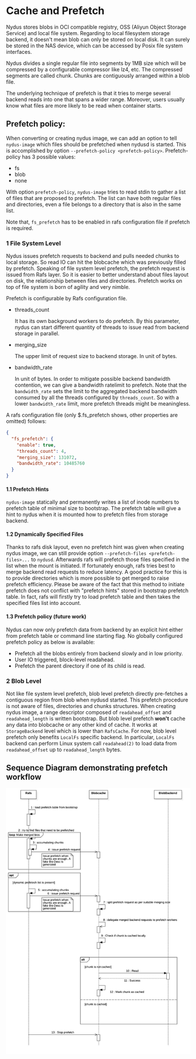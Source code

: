 # Cache and Prefetch

Nydus stores blobs in OCI compatible registry, OSS (Aliyun Object Storage Service) and local file system. Regarding to local filesystem storage backend, it doesn't mean blob can only be stored on local disk. It can surely be stored in the NAS device, which can be accessed by Posix file system interfaces.

Nydus divides a single regular file into segments by 1MB size which will be compressed by a configurable compressor like lz4, etc. The compressed segments are called chunk. Chunks are contiguously arranged within a blob file.

The underlying technique of prefetch is that it tries to merge several backend reads into one that spans a wider range. Moreover, users usually know what files are more likely to be read when container starts.

## Prefetch policy:

When converting or creating nydus image, we can add an option to tell `nydus-image` which files should be prefetched when nydusd is started. This is accomplished by option `--prefetch-policy <prefetch-policy>`. Prefetch-policy has 3 possible values:

- fs
- blob
- none

With option `prefetch-policy`, `nydus-image` tries to read stdin to gather a list of files that are proposed to prefetch. The list can have both regular files and directories, even a file belongs to a directory that is also in the same list.

Note that, `fs_prefetch` has to be enabled in rafs configuration file if prefetch is required.

### 1 File System Level

Nydus issues prefetch requests to backend and pulls needed chunks to local storage. So read IO can hit the blobcache which was previously filled by prefetch. Speaking of file system level prefetch, the prefetch request is issued from Rafs layer. So it is easier to better understand about files layout on disk, the relationship between files and directories. Prefetch works on top of file system is born of agility and very nimble.

Prefetch is configurable by Rafs configuration file.

- threads_count

  It has its own background workers to do prefetch. By this parameter, nydus can start different quantity of threads to issue read from backend storage in parallel.

- merging_size

  The upper limit of request size to backend storage. In unit of bytes.

- bandwidth_rate

  In unit of bytes.
  In order to mitigate possible backend bandwidth contention, we can give a bandwidth ratelimit to prefetch. Note that the `bandwidth_rate` sets the limit to the aggregated backend bandwidth consumed by all the threads configured by `threads_count`. So with a lower `bandwidth_rate` limit, more prefetch threads might be meaningless.

A rafs configuration file (only $.fs_prefetch shows, other properties are omitted) follows:

```json
{
  "fs_prefetch": {
    "enable": true,
    "threads_count": 4,
    "merging_size": 131072,
    "bandwidth_rate": 10485760
  }
}
```

#### 1.1 Prefetch Hints

`nydus-image` statically and permanently writes a list of inode numbers to prefetch table of minimal size to bootstrap. The prefetch table will give a hint to nydus when it is mounted how to prefetch files from storage backend.

#### 1.2 Dynamically Specified Files

Thanks to rafs disk layout, even no prefetch hint was given when creating nydus image, we can still provide option `--prefetch-files <prefetch-files>...` to `nydusd`. Afterwards rafs will prefetch those files specified in the list when the mount is initiated. If fortunately enough, rafs tries best to merge backend read requests to reduce latency. A good practice for this is to provide directories which is more possible to get merged to raise prefetch efficiency.
Please be aware of the fact that this method to initiate prefetch does not conflict with "prefetch hints" stored in bootstrap prefetch table. In fact, rafs will firstly try to load prefetch table and then takes the specified files list into account.

#### 1.3 Prefetch policy (future work)

Nydus can now only prefetch data from backend by an explicit hint either from prefetch table or command line starting flag. No globally configured prefetch policy as below is available:

- Prefetch all the blobs entirely from backend slowly and in low priority.
- User IO triggered, block-level readahead.
- Prefetch the parent directory if one of its child is read.

### 2 Blob Level

Not like file system level prefetch, blob level prefetch directly pre-fetches a contiguous region from blob when nydusd started. This prefetch procedure is not aware of files, directories and chunks structures. When creating nydus image, a range descriptor composed of `readahead_offset` and `readahead_length` is written bootstrap. But blob level prefetch **won't** cache any data into blobcache or any other kind of cache. It works at `StorageBackend` level which is lower than `RafsCache`. For now, blob level prefetch only benefits `LocalFs` specific backend. In particular, `LocalFs` backend can perform Linux system call `readahead(2)` to load data from `readahead_offset` up to `readahead_length` bytes.

## Sequence Diagram demonstrating prefetch workflow

![Container Cold Startup](../misc/prefetch_seq_diagram.jpg)

